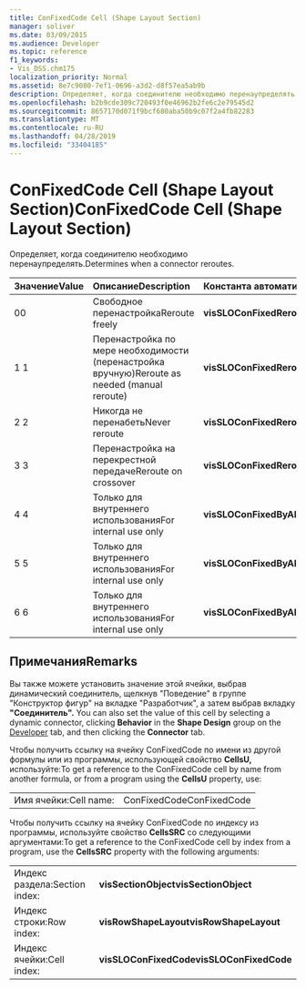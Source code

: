 ```yaml
---
title: ConFixedCode Cell (Shape Layout Section)
manager: soliver
ms.date: 03/09/2015
ms.audience: Developer
ms.topic: reference
f1_keywords:
- Vis_DSS.chm175
localization_priority: Normal
ms.assetid: 8e7c9080-7ef1-0696-a3d2-d8f57ea5ab9b
description: Определяет, когда соединителю необходимо перенаупределять.
ms.openlocfilehash: b2b9cde309c720493f0e46962b2fe6c2e79545d2
ms.sourcegitcommit: 8657170d071f9bcf680aba50b9c07f2a4fb82283
ms.translationtype: MT
ms.contentlocale: ru-RU
ms.lasthandoff: 04/28/2019
ms.locfileid: "33404185"
---
```

# <a name="confixedcode-cell-shape-layout-section"></a><span data-ttu-id="3e252-103">ConFixedCode Cell (Shape Layout Section)</span><span class="sxs-lookup"><span data-stu-id="3e252-103">ConFixedCode Cell (Shape Layout Section)</span></span>

<span data-ttu-id="3e252-104">Определяет, когда соединителю необходимо перенаупределять.</span><span class="sxs-lookup"><span data-stu-id="3e252-104">Determines when a connector reroutes.</span></span>
  
|<span data-ttu-id="3e252-105">**Значение**</span><span class="sxs-lookup"><span data-stu-id="3e252-105">**Value**</span></span>|<span data-ttu-id="3e252-106">**Описание**</span><span class="sxs-lookup"><span data-stu-id="3e252-106">**Description**</span></span>|<span data-ttu-id="3e252-107">**Константа автоматизации**</span><span class="sxs-lookup"><span data-stu-id="3e252-107">**Automation constant**</span></span>|
|:-----|:-----|:-----|
|<span data-ttu-id="3e252-108">0</span><span class="sxs-lookup"><span data-stu-id="3e252-108">0</span></span>  <br/> |<span data-ttu-id="3e252-109">Свободное перенастройка</span><span class="sxs-lookup"><span data-stu-id="3e252-109">Reroute freely</span></span>  <br/> |<span data-ttu-id="3e252-110">**visSLOConFixedRerouteFreely**</span><span class="sxs-lookup"><span data-stu-id="3e252-110">**visSLOConFixedRerouteFreely**</span></span> <br/> |
|<span data-ttu-id="3e252-111">1 </span><span class="sxs-lookup"><span data-stu-id="3e252-111">1</span></span>  <br/> |<span data-ttu-id="3e252-112">Перенастройка по мере необходимости (перенастройка вручную)</span><span class="sxs-lookup"><span data-stu-id="3e252-112">Reroute as needed (manual reroute)</span></span>  <br/> |<span data-ttu-id="3e252-113">**visSLOConFixedRerouteAsNeeded**</span><span class="sxs-lookup"><span data-stu-id="3e252-113">**visSLOConFixedRerouteAsNeeded**</span></span> <br/> |
|<span data-ttu-id="3e252-114">2 </span><span class="sxs-lookup"><span data-stu-id="3e252-114">2</span></span>  <br/> |<span data-ttu-id="3e252-115">Никогда не перенабеть</span><span class="sxs-lookup"><span data-stu-id="3e252-115">Never reroute</span></span>  <br/> |<span data-ttu-id="3e252-116">**visSLOConFixedRerouteNever**</span><span class="sxs-lookup"><span data-stu-id="3e252-116">**visSLOConFixedRerouteNever**</span></span> <br/> |
|<span data-ttu-id="3e252-117">3 </span><span class="sxs-lookup"><span data-stu-id="3e252-117">3</span></span>  <br/> |<span data-ttu-id="3e252-118">Перенастройка на перекрестной передаче</span><span class="sxs-lookup"><span data-stu-id="3e252-118">Reroute on crossover</span></span>  <br/> |<span data-ttu-id="3e252-119">**visSLOConFixedRerouteOnCrossover**</span><span class="sxs-lookup"><span data-stu-id="3e252-119">**visSLOConFixedRerouteOnCrossover**</span></span> <br/> |
|<span data-ttu-id="3e252-120">4 </span><span class="sxs-lookup"><span data-stu-id="3e252-120">4</span></span>  <br/> |<span data-ttu-id="3e252-121">Только для внутреннего использования</span><span class="sxs-lookup"><span data-stu-id="3e252-121">For internal use only</span></span>  <br/> |<span data-ttu-id="3e252-122">**visSLOConFixedByAlgFrom**</span><span class="sxs-lookup"><span data-stu-id="3e252-122">**visSLOConFixedByAlgFrom**</span></span> <br/> |
|<span data-ttu-id="3e252-123">5 </span><span class="sxs-lookup"><span data-stu-id="3e252-123">5</span></span>  <br/> |<span data-ttu-id="3e252-124">Только для внутреннего использования</span><span class="sxs-lookup"><span data-stu-id="3e252-124">For internal use only</span></span>  <br/> |<span data-ttu-id="3e252-125">**visSLOConFixedByAlgTo**</span><span class="sxs-lookup"><span data-stu-id="3e252-125">**visSLOConFixedByAlgTo**</span></span> <br/> |
|<span data-ttu-id="3e252-126">6 </span><span class="sxs-lookup"><span data-stu-id="3e252-126">6</span></span>  <br/> |<span data-ttu-id="3e252-127">Только для внутреннего использования</span><span class="sxs-lookup"><span data-stu-id="3e252-127">For internal use only</span></span>  <br/> |<span data-ttu-id="3e252-128">**visSLOConFixedByAlgFromTo**</span><span class="sxs-lookup"><span data-stu-id="3e252-128">**visSLOConFixedByAlgFromTo**</span></span> <br/> |
   
## <a name="remarks"></a><span data-ttu-id="3e252-129">Примечания</span><span class="sxs-lookup"><span data-stu-id="3e252-129">Remarks</span></span>

<span data-ttu-id="3e252-130">Вы также можете установить значение этой ячейки, выбрав динамический  соединитель, щелкнув "Поведение" в группе "Конструктор фигур" на вкладке "Разработчик", а затем выбрав вкладку **"Соединитель".**  [](run-in-developer-mode-display-the-developer-tab.md)</span><span class="sxs-lookup"><span data-stu-id="3e252-130">You can also set the value of this cell by selecting a dynamic connector, clicking **Behavior** in the **Shape Design** group on the [Developer](run-in-developer-mode-display-the-developer-tab.md) tab, and then clicking the **Connector** tab.</span></span> 
  
<span data-ttu-id="3e252-131">Чтобы получить ссылку на ячейку ConFixedCode по имени из другой формулы или из программы, использующей свойство **CellsU,** используйте:</span><span class="sxs-lookup"><span data-stu-id="3e252-131">To get a reference to the ConFixedCode cell by name from another formula, or from a program using the **CellsU** property, use:</span></span> 
  
|||
|:-----|:-----|
|<span data-ttu-id="3e252-132">Имя ячейки:</span><span class="sxs-lookup"><span data-stu-id="3e252-132">Cell name:</span></span>  <br/> |<span data-ttu-id="3e252-133">ConFixedCode</span><span class="sxs-lookup"><span data-stu-id="3e252-133">ConFixedCode</span></span>  <br/> |
   
<span data-ttu-id="3e252-134">Чтобы получить ссылку на ячейку ConFixedCode по индексу из программы, используйте свойство **CellsSRC** со следующими аргументами:</span><span class="sxs-lookup"><span data-stu-id="3e252-134">To get a reference to the ConFixedCode cell by index from a program, use the **CellsSRC** property with the following arguments:</span></span> 
  
|||
|:-----|:-----|
|<span data-ttu-id="3e252-135">Индекс раздела:</span><span class="sxs-lookup"><span data-stu-id="3e252-135">Section index:</span></span>  <br/> |<span data-ttu-id="3e252-136">**visSectionObject**</span><span class="sxs-lookup"><span data-stu-id="3e252-136">**visSectionObject**</span></span> <br/> |
|<span data-ttu-id="3e252-137">Индекс строки:</span><span class="sxs-lookup"><span data-stu-id="3e252-137">Row index:</span></span>  <br/> |<span data-ttu-id="3e252-138">**visRowShapeLayout**</span><span class="sxs-lookup"><span data-stu-id="3e252-138">**visRowShapeLayout**</span></span> <br/> |
|<span data-ttu-id="3e252-139">Индекс ячейки:</span><span class="sxs-lookup"><span data-stu-id="3e252-139">Cell index:</span></span>  <br/> |<span data-ttu-id="3e252-140">**visSLOConFixedCode**</span><span class="sxs-lookup"><span data-stu-id="3e252-140">**visSLOConFixedCode**</span></span> <br/> |
   


